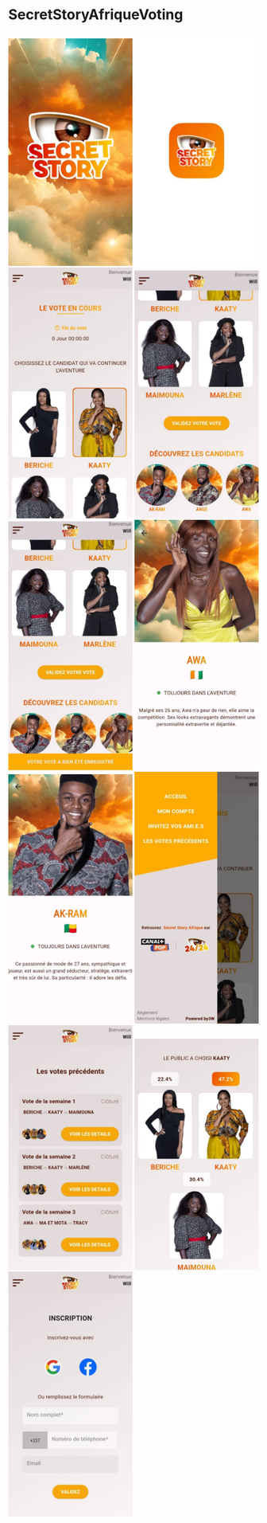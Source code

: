 

# SecretStoryAfriqueVoting



<img src="2.jpg" width="250" />
<img src="1.jpg" width="250" />
<img src="5.jpg" width="250" />
<img src="3.jpg" width="250" />
<img src="4.jpg" width="250" />
<img src="6.jpg" width="250" />
<img src="7.jpg" width="250" />
<img src="8.jpg" width="250" />
<img src="9.jpg" width="250" />
<img src="10.jpg" width="250" />
<img src="11.jpg" width="250" />


